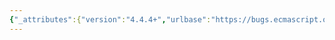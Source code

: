 ```yaml
---
{"_attributes":{"version":"4.4.4+","urlbase":"https://bugs.ecmascript.org/","maintainer":"dherman@mozilla.com"},"bug":{"bug_id":3103,"creation_ts":"2014-08-04 10:49:00 -0700","short_desc":"Updates to Realm","delta_ts":"2014-08-25 08:29:22 -0700","product":"Draft for 6th Edition","component":"technical issue","version":"Rev 26: July 18, 2014 Draft","rep_platform":"All","op_sys":"All","bug_status":"RESOLVED","resolution":"FIXED","priority":"Normal","bug_severity":"enhancement","everconfirmed":true,"reporter":{"uid":"waldron.rick","name":"Rick Waldron"},"assigned_to":{"uid":"allen","name":"Allen Wirfs-Brock"},"long_desc":[{"commentid":9661,"comment_count":0,"who":{"uid":"waldron.rick","name":"Rick Waldron"},"bug_when":"2014-08-04 10:49:36 -0700","thetext":"Resolution from last f2f:\n\n\n- Realm postponed to ES7"},{"commentid":9741,"comment_count":1,"who":{"uid":"allen","name":"Allen Wirfs-Brock"},"bug_when":"2014-08-09 09:31:44 -0700","thetext":"in rev27 editor's draft,\n\nremoved from ES6 spec."},{"commentid":9893,"comment_count":2,"who":{"uid":"allen","name":"Allen Wirfs-Brock"},"bug_when":"2014-08-25 08:29:22 -0700","thetext":"fixed in rev27 draft"}]}}
---
```

